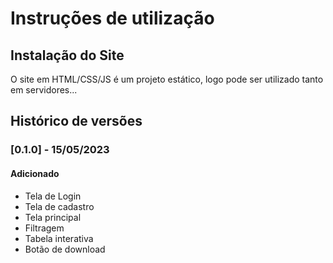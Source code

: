 # Instruções de utilização

## Instalação do Site

O site em HTML/CSS/JS é um projeto estático, logo pode ser utilizado tanto em servidores...

## Histórico de versões

### [0.1.0] - 15/05/2023
#### Adicionado
- Tela de Login
- Tela de cadastro
- Tela principal 
- Filtragem
- Tabela interativa
- Botão de download